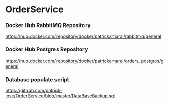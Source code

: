 # OrderService

### Docker Hub RabbitMQ Repository

https://hub.docker.com/repository/docker/patrickamaral/rabbitmq/general

### Docker Hub Postgres Repository
https://hub.docker.com/repository/docker/patrickamaral/orders_postgres/general

### Database populate script
https://github.com/patrick-jose/OrderService/blob/master/DataBaseBackup.sql
